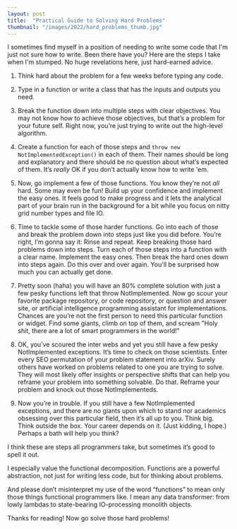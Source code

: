 ```yaml
---
layout: post
title:  "Practical Guide to Solving Hard Problems"
thumbnail: "/images/2022/hard_problems_thumb.jpg"
---
```


I sometimes find myself in a position of needing to write some code
that I'm just not sure how to write. Been there have you?
Here are the steps I take when I'm stumped.
No huge revelations here, just hard-earned advice.

1. Think hard about the problem for a few weeks before typing any code.

2. Type in a function or write a class that has the inputs and outputs you need.

3. Break the function down into multiple steps with clear objectives. You may not know how to achieve those objectives, but that’s a problem for your future self. Right now, you’re just trying to write out the high-level algorithm.

4. Create a function for each of those steps and `throw new NotImplementedException()` in each of them. Their names should be long and explanatory and there should be no question about what’s expected of them. It’s *really* OK if you don’t actually know how to write 'em.

5. Now, go implement a few of those functions. You know they’re not *all* hard. Some may even be fun! Build up your confidence and implement the easy ones. It feels good to make progress and it lets the analytical part of your brain run in the background for a bit while you focus on nitty grid number types and file IO.

6. Time to tackle some of those harder functions. Go into each of those and break the problem down into steps just like you did before. You’re right, I’m gonna say it: Rinse and repeat. Keep breaking those hard problems down into steps. Turn each of those steps into a function with a clear name. Implement the easy ones. Then break the hard ones down into steps again. Do this over and over again. You'll be surprised how much you can actually get done.

7. Pretty soon (haha) you will have an 80% complete solution with just a few pesky functions left that throw NotImplemented. Now go scour your favorite package repository, or code repository, or question and answer site, or artificial intelligence programming assistant for implementations. Chances are you’re not the first person to need this particular function or widget. Find some giants, climb on top of them, and scream "Holy shit, there are a lot of smart programmers in the world!"

8. OK, you’ve scoured the inter webs and yet you still have a few pesky NotImplemented exceptions. It’s time to check on those scientists. Enter every SEO permutation of your problem statement into arXiv. Surely others have worked on problems related to one you are trying to solve. They will most likely offer insights or perspective shifts that can help you reframe your problem into something solvable. Do that. Reframe your problem and knock out those NotImplementeds.

9. Now you’re in trouble. If you still have a few NotImplemented exceptions, and there are no giants upon which to stand nor academics obsessing over this particular field, then it’s all up to you. Think big. Think outside the box. Your career depends on it. (Just kidding, I hope.) Perhaps a bath will help you think?

I think these are steps all programmers take, but sometimes it’s good to spell it out.

I especially value the functional decomposition. Functions are a powerful abstraction, not just for writing less code, but for thinking about problems.

And please don’t misinterpret my use of the word “functions” to mean only those things functional programmers like. I mean any data transformer: from lowly lambdas to state-bearing IO-processing monolith objects.

Thanks for reading! Now go solve those hard problems!
